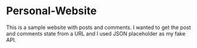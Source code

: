 # Personal-Website
This is a sample website with posts and comments. I wanted to get the post and comments state from a URL and I used JSON placeholder as my fake API.
